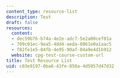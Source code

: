 ```yaml
---
content_type: resource-list
description: Test
draft: false
resources:
  content:
  - dec59b76-b74a-4e2e-adc7-5e2a00cef01a
  - 709c01ec-9ea5-4dd4-aeda-8861e0a1aac5
  - f82fe1e5-84fb-4e95-90af-04a9e4d1b912
  website: cpg-test-course-custom-url
title: Test Resource List
uid: c03e9197-0ba6-43fe-856a-4d5957d47d32
---
```

